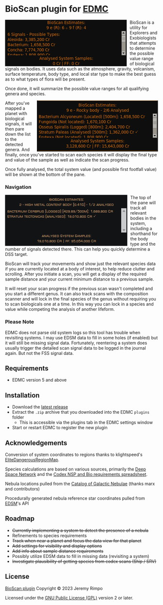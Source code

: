 # BioScan plugin for [EDMC]

<img src="BioScan-DSS.png" align="left" style="margin-right: 10px">
BioScan is a utility for Explorers and Exobiologists that attempts to determine the possible value range of biological
signals on bodies. It uses data such as the atmosphere, gravity, volcanism, surface temperature, body type, and local
star type to make the best guess as to what types of flora will be present.

Once done, it will summarize the possible value ranges for all qualifying genera and species.

<img src="BioScan-SAA-Prog.png" align="right" style="margin-left: 10px">
After you've mapped a planet with biological signals, it will then pare down the list to the detected genera.
And finally, once you've started to scan each species it will display the final type and value of the sample as well as
indicate the scan progress.

Once fully analysed, the total system value (and possible first footfall value) will be shown at the bottom of the pane.

### Navigation

<img src="BioScan-Scan-Distance.png" align="left" style="margin-right: 10px">The top of the pane will track all relevant
bodies in the system, including a shorthand for the body type and the number of signals detected there. This can help
you quickly determine a DSS target.

BioScan will track your movements and show just the relevant species data if you are currently located at a body of
interest, to help reduce clutter and scrolling. After you initiate a scan, you will get a display of the required sample
distance and your current minimum distance to a previous sample.

It will reset your scan progress if the previous scan wasn't completed and you start a different genus. It can also
track scans with the composition scanner and will lock in the final species of the genus without requiring
you to scan biologicals one at a time. In this way you can lock in a species and value while competing the analysis of
another lifeform.

### Please Note

EDMC does not parse old system logs so this tool has trouble when revisiting systems. I may use EDSM data to fill in
some holes (if enabled) but it will still be missing signal data. Fortunately, reentering a system does usually trigger
the detailed scan signal data to be logged in the journal again. But not the FSS signal data.

## Requirements
* EDMC version 5 and above

## Installation
* Download the [latest release]
* Extract the `.zip` archive that you downloaded into the EDMC `plugins` folder
  * This is accessible via the plugins tab in the EDMC settings window
* Start or restart EDMC to register the new plugin

## Acknowledgements

Conversion of system coordinates to regions thanks to klightspeed's [EliteDangerousRegionMap].

Species calculations are based on various sources, primarily the 
[Deep Space Network](https://ed-dsn.net/) and the
[Codex NSP and Bio requirements spreadsheet][Bio req spreadsheet].

Nebula locations pulled from the [Catalog of Galactic Nebulae] (thanks marx and contributors)

Procedurally generated nebula reference star coordinates pulled from [EDSM]'s API

## Roadmap

* ~~Currently implementing a system to detect the presence of a nebula~~
* Refinements to species requirements
* ~~Track when near a planet and focus the data view for that planet~~
* ~~Add settings for visibility and display options~~
* ~~Add info about sample distance requirements~~
* Possibly utilize EDSM data to fill in missing data (revisiting a system)
* ~~Investigate plausibility of getting species from codex scans (Ship / SRV)~~

## License

[BioScan plugin][BioScan] Copyright © 2023 Jeremy Rimpo

Licensed under the [GNU Public License (GPL)][GPLv2] version 2 or later.

[EDMC]: https://github.com/EDCD/EDMarketConnector/wiki
[BioScan]: https://github.com/Silarn/EDMC-BioScan
[latest release]: https://github.com/Silarn/EDMC-BioScan/releases/latest
[GPLv2]: http://www.gnu.org/licenses/gpl-2.0.html
[Bio req spreadsheet]: https://docs.google.com/spreadsheets/d/1nV_UD_0kIxkWAHhAqvf62ILHpbYzdZpJ53CqPHn3qlA/
[EliteDangerousRegionMap]: https://github.com/klightspeed/EliteDangerousRegionMap/
[Catalog of Galactic Nebulae]: https://forums.frontier.co.uk/threads/catalogue-of-galactic-nebulae-submit-your-planetary-nebulae.511743/
[EDSM]: https://www.edsm.net/